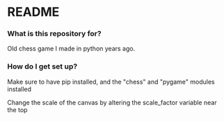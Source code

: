 # README #

### What is this repository for? ###

Old chess game I made in python years ago.

### How do I get set up? ###

Make sure to have pip installed, and the "chess" and "pygame" modules installed

Change the scale of the canvas by altering the scale_factor variable near the top
